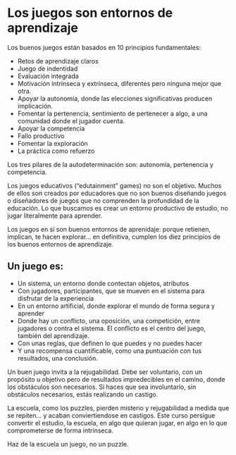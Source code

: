 # Los juegos son entornos de aprendizaje

Los buenos juegos están basados en 10 principios fundamentales:

* Retos de aprendizaje claros
* Juego de indentidad
* Evaluación integrada
* Motivación intrínseca y extrínseca, diferentes pero ninguna mejor que otra.
* Apoyar la autonomía, donde las elecciones significativas producen implicación.
* Fomentar la pertenencia, sentimiento de pertenecer a algo, a una comunidad donde el jugador cuenta.
* Apoyar la competencia
* Fallo productivo
* Fomentar la exploración
* La práctica como refuerzo

Los tres pilares de la autodeterminación son: autonomía, pertenencia y competencia.

Los juegos educativos (“edutainment” games) no son el objetivo. Muchos de ellos son creados por educadores que no son buenos diseñando juegos o diseñadores de juegos que no comprenden la profundidad de la educación. Lo que buscamos es crear un entorno productivo de estudio, no jugar literalmente para aprender.

Los juegos en sí son buenos entornos de aprenidaje: porque retienen, implican, te hacen explorar... en definitiva, cumplen los diez principios de los buenos entornos de aprendizaje.

## Un juego es:

* Un sistema, un entorno donde contectan objetos, atributos
* Con jugadores, participantes, que se mueven en el sistema para disfrutar de la experiencia
* En un entorno artificial, donde explorar el mundo de forma segura y aprender
* Donde hay un conflicto, una oposición, una competición, entre jugadores o contra el sistema. El conflicto es el centro del juego, también del aprendizaje.
* Con unas reglas, que definen lo que puedes y no puedes hacer
* Y una recompensa cuantificable, como una puntuación con tus resultados, una conclusión.

Un buen juego invita a la rejugabilidad. Debe ser voluntario, con un propósito u objetivo pero de resultados impredecibles en el camino, donde los obstáculos son necesarios. Si haces que sea involuntario, sin obstáculos necesarios, estás realizando un castigo.

La escuela, como los puzzles, pierden misterio y rejugabilidad a medida que se repiten... y acaban conviertiendose en castigos. Este curso persigue convertir el estudio, la escuela, en algo que quieran jugar, en algo en lo que comprometerse de forma intrínseca.

Haz de la escuela un juego, no un puzzle.
